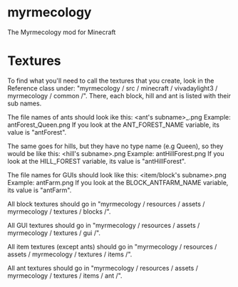 myrmecology
===========

The Myrmecology mod for Minecraft

Textures
=========

To find what you'll need to call the textures that you create, look in the Reference class under: "myrmecology / src / minecraft / vivadaylight3 / myrmecology / common /".
There, each block, hill and ant is listed with their sub names.

The file names of ants should look ike this: <ant's subname>_<ant type>.png
Example: antForest_Queen.png
If you look at the ANT_FOREST_NAME variable, its value is "antForest".

The same goes for hills, but they have no type name (e.g Queen), so they would be like this: <hill's subname>.png
Example: antHillForest.png
If you look at the HILL_FOREST variable, its value is "antHillForest".

The file names for GUIs should look like this: <item/block's subname>.png
Example: antFarm.png
If you look at the BLOCK_ANTFARM_NAME variable, its value is "antFarm".

All block textures should go in "myrmecology / resources / assets / myrmecology / textures / blocks /".

All GUI textures should go in "myrmecology / resources / assets / myrmecology / textures / gui /".

All item textures (except ants) should go in "myrmecology / resources / assets / myrmecology / textures / items /".

All ant textures should go in "myrmecology / resources / assets / myrmecology / textures / items / ant /".
